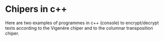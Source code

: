 # Chipers in c++
Here are two examples of programmes in c++ (console) to encrypt/decrypt texts according to the Vigenère chiper and to the columnar transposition chiper.
